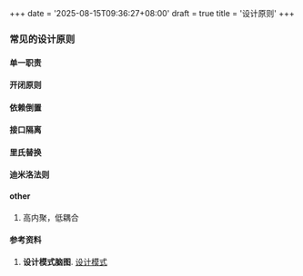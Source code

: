 +++
date = '2025-08-15T09:36:27+08:00'
draft = true
title = '设计原则'
+++
### 常见的设计原则
#### 单一职责
#### 开闭原则
#### 依赖倒置
#### 接口隔离
#### 里氏替换
#### 迪米洛法则
#### other
1. 高内聚，低耦合

#### 参考资料
1. **设计模式脑图**. [设计模式](https://www.yuque.com/everglow-8bs2d/ka5fze/rfpp8zxqg1imk8ci?singleDoc#)